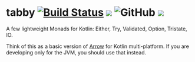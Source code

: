 # tabby [![Build Status](https://github.com/sksamuel/tabby/workflows/master/badge.svg)](https://github.com/kotest/tabby/actions) [<img src="https://img.shields.io/maven-central/v/com.sksamuel.tabby/tabby-core-jvm.svg?label=latest%20release"/>](http://search.maven.org/#search|ga|1|kotest) ![GitHub](https://img.shields.io/github/license/sksamuel/tabby) [<img src="https://img.shields.io/nexus/s/https/oss.sonatype.org/com.sksamuel.tabby/tabby-core-jvm.svg?label=latest%20snapshot"/>](https://oss.sonatype.org/content/repositories/snapshots/io/kotest/)

A few lightweight Monads for Kotlin: Either, Try, Validated, Option, Tristate, IO.

Think of this as a basic version of [Arrow](https://arrow-kt.io/) for Kotlin multi-platform.
If you are developing only for the JVM, you should use that instead.
